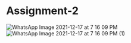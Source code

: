 # Assignment-2

![WhatsApp Image 2021-12-17 at 7 16 09 PM](https://user-images.githubusercontent.com/72245257/146627202-3808ba36-8720-4c33-80ad-c53b8d0740bc.jpeg)
![WhatsApp Image 2021-12-17 at 7 16 09 PM (1)](https://user-images.githubusercontent.com/72245257/146627203-2d2ef6aa-d446-42bb-b90d-7d23ae2c9f4e.jpeg)
